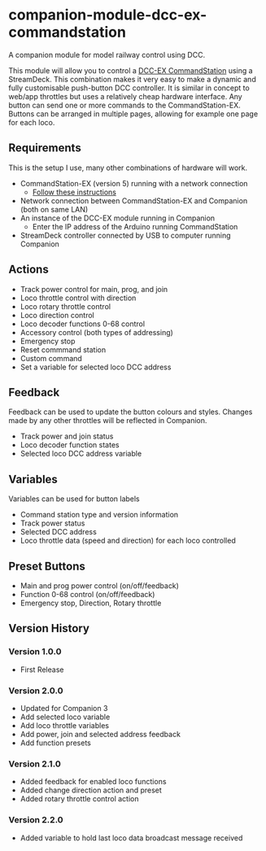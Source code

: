 # companion-module-dcc-ex-commandstation

A companion module for model railway control using DCC.

This module will allow you to control a [DCC-EX CommandStation](https://dcc-ex.com/index.html) using a StreamDeck. This combination makes it very easy to make a dynamic and fully customisable push-button DCC controller. It is similar in concept to web/app throttles but uses a relatively cheap hardware interface. Any button can send one or more commands to the CommandStation-EX. Buttons can be arranged in multiple pages, allowing for example one page for each loco.

## Requirements
This is the setup I use, many other combinations of hardware will work.

* CommandStation-EX (version 5) running with a network connection
  * [Follow these instructions](https://dcc-ex.com/get-started/index.html)
* Network connection between CommandStation-EX and Companion (both on same LAN)
* An instance of the DCC-EX module running in Companion
  * Enter the IP address of the Arduino running CommandStation
* StreamDeck controller connected by USB to computer running Companion

## Actions
* Track power control for main, prog, and join
* Loco throttle control with direction
* Loco rotary throttle control
* Loco direction control
* Loco decoder functions 0-68 control
* Accessory control (both types of addressing)
* Emergency stop
* Reset commmand station
* Custom command
* Set a variable for selected loco DCC address

## Feedback
Feedback can be used to update the button colours and styles. Changes made by any other throttles will be reflected in Companion.
* Track power and join status
* Loco decoder function states
* Selected loco DCC address variable 

## Variables
Variables can be used for button labels
* Command station type and version information
* Track power status
* Selected DCC address
* Loco throttle data (speed and direction) for each loco controlled

## Preset Buttons
* Main and prog power control (on/off/feedback)
* Function 0-68 control (on/off/feedback)
* Emergency stop, Direction, Rotary throttle

## Version History

### Version 1.0.0
* First Release

### Version 2.0.0
* Updated for Companion 3
* Add selected loco variable
* Add loco throttle variables
* Add power, join and selected address feedback
* Add function presets

### Version 2.1.0
* Added feedback for enabled loco functions
* Added change direction action and preset
* Added rotary throttle control action

### Version 2.2.0
* Added variable to hold last loco data broadcast message received
